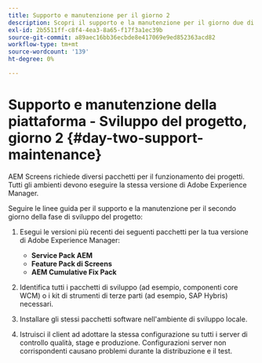```yaml
---
title: Supporto e manutenzione per il giorno 2
description: Scopri il supporto e la manutenzione per il giorno due di AEM Screens.
exl-id: 2b5511ff-c8f4-4ea3-8a65-f17f3a1ec39b
source-git-commit: a89aec16bb36ecbde8e417069e9ed852363acd82
workflow-type: tm+mt
source-wordcount: '139'
ht-degree: 0%

---
```


# Supporto e manutenzione della piattaforma - Sviluppo del progetto, giorno 2 {#day-two-support-maintenance}

AEM Screens richiede diversi pacchetti per il funzionamento dei progetti. Tutti gli ambienti devono eseguire la stessa versione di Adobe Experience Manager.

Seguire le linee guida per il supporto e la manutenzione per il secondo giorno della fase di sviluppo del progetto:

1. Esegui le versioni più recenti dei seguenti pacchetti per la tua versione di Adobe Experience Manager:

   * **Service Pack AEM**
   * **Feature Pack di Screens**
   * **AEM Cumulative Fix Pack**

1. Identifica tutti i pacchetti di sviluppo (ad esempio, componenti core WCM) o i kit di strumenti di terze parti (ad esempio, SAP Hybris) necessari.

1. Installare gli stessi pacchetti software nell&#39;ambiente di sviluppo locale.

1. Istruisci il client ad adottare la stessa configurazione su tutti i server di controllo qualità, stage e produzione. Configurazioni server non corrispondenti causano problemi durante la distribuzione e il test.
